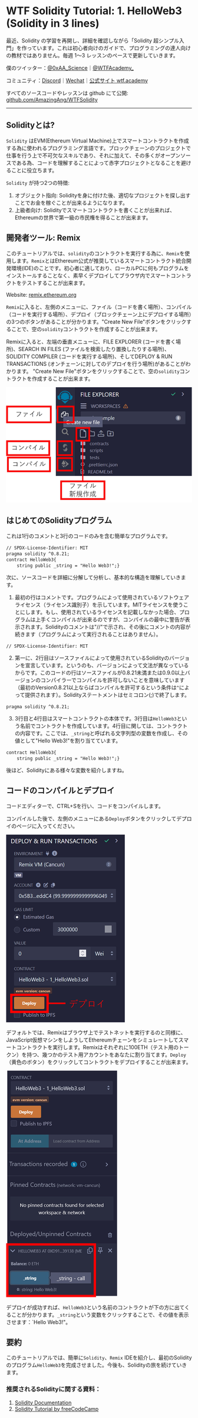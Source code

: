 # WTF Solidity Tutorial: 1. HelloWeb3 (Solidity in 3 lines)

最近、Solidity の学習を再開し、詳細を確認しながら「Solidity 超シンプル入門」を作っています。これは初心者向けのガイドで、プログラミングの達人向けの教材ではありません。毎週 1〜3 レッスンのペースで更新していきます。

僕のツイッター：[@0xAA_Science](https://twitter.com/0xAA_Science)｜[@WTFAcademy\_](https://twitter.com/WTFAcademy_)

コミュニティ：[Discord](https://discord.gg/5akcruXrsk)｜[Wechat](https://docs.google.com/forms/d/e/1FAIpQLSe4KGT8Sh6sJ7hedQRuIYirOoZK_85miz3dw7vA1-YjodgJ-A/viewform?usp=sf_link)｜[公式サイト wtf.academy](https://wtf.academy)

すべてのソースコードやレッスンは github にて公開: [github.com/AmazingAng/WTFSolidity](https://github.com/AmazingAng/WTFSolidity)

-----

## Solidityとは?

`Solidity` はEVM(Ethereum Virtual Machine)上でスマートコントラクトを作成する為に使われるプログラミング言語です。ブロックチェーンのプロジェクトで仕事を行う上で不可欠なスキルであり、それに加えて、その多くがオープンソースである為、コードを理解することによって赤字プロジェクトとなることを避けることに役立ちます。


`Solidity` が持つ2つの特徴:

1. オブジェクト指向: Solidityを身に付けた後、適切なプロジェクトを探し出すことでお金を稼ぐことが出来るようになります。
3. 上級者向け: Solidityでスマートコントラクトを書くことが出来れば、 Ethereumの世界で第一級の市民権を得ることが出来ます。

## 開発者ツール: Remix

このチュートリアルでは、`solidity`のコントラクトを実行する為に、`Remix`を使用します。`Remix`とはEthereum公式が推奨しているスマートコントラクト統合開発環境(IDE)のことです。初心者に適しており、ローカルPCに何もプログラムをインストールすることなく、素早くデプロイしてブラウザ内でスマートコントラクトをテストすることが出来ます。

Website: [remix.ethereum.org](https://remix.ethereum.org)

`Remix`に入ると、左側のメニューに、ファイル（コードを書く場所）、コンパイル（コードを実行する場所）、デプロイ（ブロックチェーン上にデプロイする場所）の3つのボタンがあることが分かります。"Create New File"ボタンをクリックすることで、空の`solidity`コントラクトを作成することが出来ます。

Remixに入ると、左端の垂直メニューに、FILE EXPLORER (コードを書く場所)、SEARCH IN FILES (ファイルを検索したり置換したりする場所)、SOLIDITY COMPILER (コードを実行する場所)、そしてDEPLOY & RUN TRANSACTIONS (オンチェーンに対してのデプロイを行う場所)があることがわかります。 "Create New File"ボタンをクリックすることで、空の`solidity`コントラクトを作成することが出来ます。

![Remix Menu](./img/1-1.png)

## はじめてのSolidityプログラム

これは1行のコメントと3行のコードのみを含む簡単なプログラムです。

```solidity
// SPDX-License-Identifier: MIT
pragma solidity ^0.8.21;
contract HelloWeb3{
    string public _string = "Hello Web3!";}
```

次に、ソースコードを詳細に分解して分析し、基本的な構造を理解していきます。

1. 最初の行はコメントです。プログラムによって使用されているソフトウェアライセンス（ライセンス識別子）を示しています。MITライセンスを使うことにします。もし、使用されているライセンスを記載しなかった場合、プログラムは上手くコンパイルが出来るのですが、コンパイルの最中に警告が表示されます。Solidityのコメントは"//"で示され、その後にコメントの内容が続きます（プログラムによって実行されることはありません）。

```solidity
// SPDX-License-Identifier: MIT
```

2. 第一に、2行目はソースファイルによって使用されているSolidityのバージョンを宣言しています。というのも、バージョンによって文法が異なっているからです。このコードの行はソースファイルが0.8.21未満または0.9.0以上バージョンのコンパイラーでコンパイルを許可しないことを意味しています（最初のVersion0.8.21以上ならばコンパイルを許可するという条件は`^`によって提供されます）。Solidityステートメントはセミコロン(;)で終了します。


```solidity
pragma solidity ^0.8.21;
```
    
3. 3行目と4行目はスマートコントラクトの本体です。3行目は`HelloWeb3`という名前でコントラクトを作成しています。4行目に関しては、コントラクトの内容です。ここでは、`_string`と呼ばれる文字列型の変数を作成し、その値として"Hello Web3!"を割り当てています。 

```solidity
contract HelloWeb3{
    string public _string = "Hello Web3!";}
```
後ほど、Solidityにある様々な変数を紹介しますね。

## コードのコンパイルとデプロイ

コードエディターで、CTRL+Sを行い、コードをコンパイルします。

コンパイルした後で、左側のメニューにある`Deploy`ボタンをクリックしてデプロイのページに入ってください。

   ![](./img/1-2.png)

デフォルトでは、Remixはブラウザ上でテストネットを実行するのと同様に、JavaScript仮想マシンをしようしてEthereumチェーンをシミュレートしてスマートコントラクトを実行します。Remixはそれぞれに100ETH（テスト用のトークン）を持つ、幾つかのテスト用アカウントをあなたに割り当てます。`Deploy`（黄色のボタン）をクリックしてコントラクトをデプロイすることが出来ます。

   ![](./img/1-3.png)
   
デプロイが成功すれば、`HelloWeb3`という名前のコントラクトが下の方に出てくることが分かります。`_string`という変数をクリックすることで、その値を表示させます：`Hello Web3!"。

## 要約

このチュートリアルでは、簡単に`Solidity`、`Remix` IDEを紹介し、最初のSolidityのプログラム`HelloWeb3`を完成させました。今後も、Solidityの旅を続けていきます。

### 推奨されるSolidityに関する資料：

1. [Solidity Documentation](https://docs.soliditylang.org/en/latest/)
2. [Solidity Tutorial by freeCodeCamp](https://www.youtube.com/watch?v=ipwxYa-F1uY)
